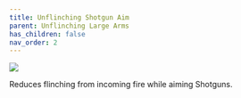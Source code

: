 ```yaml
---
title: Unflinching Shotgun Aim
parent: Unflinching Large Arms
has_children: false
nav_order: 2
---
```


![](https://bungie.net/common/destiny2_content/icons/fa7fa0e06b5b91436353abfb1ea79cf7.png)

Reduces flinching from incoming fire while aiming Shotguns.
